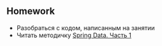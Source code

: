 ## Homework

- Разобраться с кодом, написанным на занятии
- Читать методичку [Spring Data. Часть 1](https://docs.google.com/document/d/1zfyyFQLulaBa3IU9RXv9PBL7vvdZsWdf9zn2WVJy204/)

